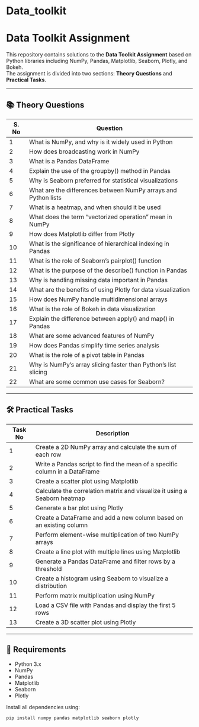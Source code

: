 # Data_toolkit

# Data Toolkit Assignment

This repository contains solutions to the **Data Toolkit Assignment** based on Python libraries including NumPy, Pandas, Matplotlib, Seaborn, Plotly, and Bokeh.  
The assignment is divided into two sections: **Theory Questions** and **Practical Tasks**.

---

## 📚 Theory Questions

| S. No | Question                                                                 |
|-------|--------------------------------------------------------------------------|
| 1     | What is NumPy, and why is it widely used in Python                      |
| 2     | How does broadcasting work in NumPy                                     |
| 3     | What is a Pandas DataFrame                                              |
| 4     | Explain the use of the groupby() method in Pandas                       |
| 5     | Why is Seaborn preferred for statistical visualizations                 |
| 6     | What are the differences between NumPy arrays and Python lists          |
| 7     | What is a heatmap, and when should it be used                           |
| 8     | What does the term “vectorized operation” mean in NumPy                 |
| 9     | How does Matplotlib differ from Plotly                                  |
| 10    | What is the significance of hierarchical indexing in Pandas             |
| 11    | What is the role of Seaborn’s pairplot() function                       |
| 12    | What is the purpose of the describe() function in Pandas                |
| 13    | Why is handling missing data important in Pandas                        |
| 14    | What are the benefits of using Plotly for data visualization            |
| 15    | How does NumPy handle multidimensional arrays                           |
| 16    | What is the role of Bokeh in data visualization                         |
| 17    | Explain the difference between apply() and map() in Pandas              |
| 18    | What are some advanced features of NumPy                                |
| 19    | How does Pandas simplify time series analysis                           |
| 20    | What is the role of a pivot table in Pandas                             |
| 21    | Why is NumPy’s array slicing faster than Python’s list slicing          |
| 22    | What are some common use cases for Seaborn?                             |

---

## 🛠️ Practical Tasks

| Task No | Description                                                                 |
|---------|------------------------------------------------------------------------------|
| 1      | Create a 2D NumPy array and calculate the sum of each row                   |
| 2      | Write a Pandas script to find the mean of a specific column in a DataFrame  |
| 3      | Create a scatter plot using Matplotlib                                      |
| 4      | Calculate the correlation matrix and visualize it using a Seaborn heatmap   |
| 5      | Generate a bar plot using Plotly                                            |
| 6      | Create a DataFrame and add a new column based on an existing column         |
| 7      | Perform element-wise multiplication of two NumPy arrays                     |
| 8      | Create a line plot with multiple lines using Matplotlib                     |
| 9      | Generate a Pandas DataFrame and filter rows by a threshold                 |
| 10     | Create a histogram using Seaborn to visualize a distribution                |
| 11     | Perform matrix multiplication using NumPy                                   |
| 12     | Load a CSV file with Pandas and display the first 5 rows                    |
| 13     | Create a 3D scatter plot using Plotly                                        |

---

## 🧾 Requirements

- Python 3.x  
- NumPy  
- Pandas  
- Matplotlib  
- Seaborn  
- Plotly  

Install all dependencies using:

```bash
pip install numpy pandas matplotlib seaborn plotly
